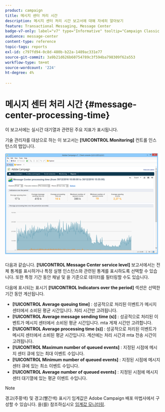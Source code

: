 ```yaml
---
product: campaign
title: 메시지 센터 처리 시간
description: 메시지 센터 처리 시간 보고서에 대해 자세히 알아보기
feature: Transactional Messaging, Message Center
badge-v7-only: label="v7" type="Informative" tooltip="Campaign Classic v7에만 적용됩니다."
audience: message-center
content-type: reference
topic-tags: reports
exl-id: c797fd94-0c8d-480b-b22a-1489ac331e77
source-git-commit: 3a9b21d626b60754789c3f594ba798309f62a553
workflow-type: tm+mt
source-wordcount: '224'
ht-degree: 4%

---
```


# 메시지 센터 처리 시간 {#message-center-processing-time}



이 보고서에는 실시간 대기열과 관련된 주요 지표가 표시됩니다.

기술 관리자를 대상으로 하는 이 보고서는 **[!UICONTROL Monitoring]** 컨트롤 인스턴스의 탭입니다.

![](assets/mc_reports_2.png)

다음과 같습니다. **[!UICONTROL Message Center service level]** 보고서에서는 전체 통계를 표시하거나 특정 실행 인스턴스와 관련된 통계를 표시하도록 선택할 수 있습니다. 또한 특정 기간 동안 채널 및 을 기준으로 데이터를 필터링할 수도 있습니다.

다음에 표시되는 표시기 **[!UICONTROL Indicators over the period]** 섹션은 선택한 기간 동안 계산됩니다.

* **[!UICONTROL Average queuing time]** : 성공적으로 처리된 이벤트가 메시지 센터에서 소비된 평균 시간입니다. 처리 시간만 고려됩니다.
* **[!UICONTROL Average message sending time (s)]** : 성공적으로 처리된 이벤트가 메시지 센터에서 소비된 평균 시간입니다. mta 게재 시간만 고려합니다.
* **[!UICONTROL Average processing time (s)]** : 성공적으로 처리된 이벤트가 메시지 센터에서 소비된 평균 시간입니다. 계산에는 처리 시간과 mta 전송 시간이 고려됩니다.
* **[!UICONTROL Maximum number of queued events]** : 지정된 시점에 메시지 센터 큐에 있는 최대 이벤트 수입니다.
* **[!UICONTROL Minimum number of queued events]** : 지정된 시점에 메시지 센터 큐에 있는 최소 이벤트 수입니다.
* **[!UICONTROL Average number of queued events]** : 지정된 시점에 메시지 센터 대기열에 있는 평균 이벤트 수입니다.

>[!NOTE]
>
>경고(주황색) 및 경고(빨간색) 표시기 임계값은 Adobe Campaign 배포 마법사에서 구성할 수 있습니다. 을(를) 참조하십시오 [임계값 모니터링](../../message-center/using/additional-configurations.md#monitoring-thresholds).
